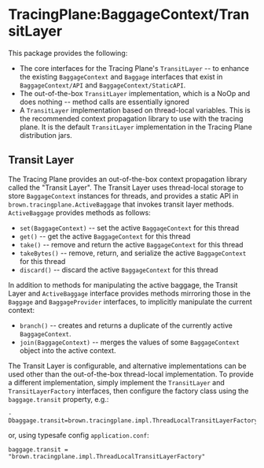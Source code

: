 # TracingPlane:BaggageContext/TransitLayer

This package provides the following:

* The core interfaces for the Tracing Plane's `TransitLayer` -- to enhance the existing `BaggageContext` and `Baggage` interfaces that exist in `BaggageContext/API` and `BaggageContext/StaticAPI`.
* The out-of-the-box `TransitLayer` implementation, which is a NoOp and does nothing -- method calls are essentially ignored
* A `TransitLayer` implementation based on thread-local variables.  This is the recommended context propagation library to use with the tracing plane.  It is the default `TransitLayer` implementation in the Tracing Plane distribution jars.

## Transit Layer

The Tracing Plane provides an out-of-the-box context propagation library called the "Transit Layer".  The Transit Layer uses thread-local storage to store `BaggageContext` instances for threads, and provides a static API in `brown.tracingplane.ActiveBaggage` that invokes transit layer methods.  `ActiveBaggage` provides methods as follows:

* `set(BaggageContext)` -- set the active `BaggageContext` for this thread
* `get()` -- get the active `BaggageContext` for this thread
* `take()` -- remove and return the active `BaggageContext` for this thread
* `takeBytes()` -- remove, return, and serialize the active `BaggageContext` for this thread
* `discard()` -- discard the active `BaggageContext` for this thread

In addition to methods for manipulating the active baggage, the Transit Layer and `ActiveBaggage` interface provides methods mirroring those in the `Baggage` and `BaggageProvider` interfaces, to implicitly manipulate the current context:

* `branch()` -- creates and returns a duplicate of the currently active `BaggageContext`.
* `join(BaggageContext)` -- merges the values of some `BaggageContext` object into the active context.

The Transit Layer is configurable, and alternative implementations can be used other than the out-of-the-box thread-local implementation.  To provide a different implementation, simply implement the `TransitLayer` and `TransitLayerFactory` interfaces, then configure the factory class using the `baggage.transit` property, e.g.:

	-Dbaggage.transit=brown.tracingplane.impl.ThreadLocalTransitLayerFactory

or, using typesafe config `application.conf`:

	baggage.transit = "brown.tracingplane.impl.ThreadLocalTransitLayerFactory"